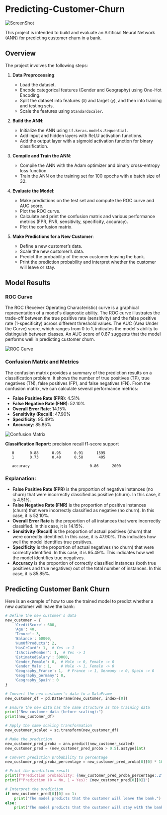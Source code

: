 # Predicting-Customer-Churn
![ScreenShot](https://miro.medium.com/v2/resize:fit:720/format:webp/1*47xx1oXuebvYwZeB0OutuA.png)

This project is intended to build and evaluate an Artificial Neural Network (ANN) for predicting customer churn in a bank.

## Overview
The project involves the following steps:
1. **Data Preprocessing**:
   - Load the dataset.
   - Encode categorical features (Gender and Geography) using One-Hot Encoding.
   - Split the dataset into features (`X`) and target (`y`), and then into training and testing sets.
   - Scale the features using `StandardScaler`.

2. **Build the ANN**:
   - Initialize the ANN using `tf.keras.models.Sequential`.
   - Add input and hidden layers with ReLU activation functions.
   - Add the output layer with a sigmoid activation function for binary classification.

3. **Compile and Train the ANN**:
   - Compile the ANN with the Adam optimizer and binary cross-entropy loss function.
   - Train the ANN on the training set for 100 epochs with a batch size of 32.

4. **Evaluate the Model**:
   - Make predictions on the test set and compute the ROC curve and AUC score.
   - Plot the ROC curve.
   - Calculate and print the confusion matrix and various performance metrics (FPR, FNR, sensitivity, specificity, accuracy).
   - Plot the confusion matrix.

5. **Make Predictions for a New Customer**:
   - Define a new customer’s data.
   - Scale the new customer’s data.
   - Predict the probability of the new customer leaving the bank.
   - Print the prediction probability and interpret whether the customer will leave or stay.

## Model Results

### ROC Curve
The ROC (Receiver Operating Characteristic) curve is a graphical representation of a model's diagnostic ability. The ROC curve illustrates the trade-off between the true positive rate (sensitivity) and the false positive rate (1-specificity) across different threshold values. The AUC (Area Under the Curve) score, which ranges from 0 to 1, indicates the model's ability to distinguish between classes. An AUC score of 0.87 suggests that the model performs well in predicting customer churn.

![ROC Curve](https://raw.githubusercontent.com/NavarroAlexKU/Predicting-Customer-Churn/main/ROC%20Plot.jfif)

### Confusion Matrix and Metrics
The confusion matrix provides a summary of the prediction results on a classification problem. It shows the number of true positives (TP), true negatives (TN), false positives (FP), and false negatives (FN). From the confusion matrix, we can calculate several performance metrics:

- **False Positive Rate (FPR)**: 4.51%
- **False Negative Rate (FNR)**: 52.10%
- **Overall Error Rate**: 14.15%
- **Sensitivity (Recall)**: 47.90%
- **Specificity**: 95.49%
- **Accuracy**: 85.85%

![Confusion Matrix](https://raw.githubusercontent.com/NavarroAlexKU/Predicting-Customer-Churn/main/confusion%20matrix.jfif)

**Classification Report:**
          precision    recall  f1-score   support

       0       0.88      0.95      0.91      1595
       1       0.73      0.48      0.58       405

       accuracy                           0.86      2000


### Explanation:
- **False Positive Rate (FPR)** is the proportion of negative instances (no churn) that were incorrectly classified as positive (churn). In this case, it is 4.51%.
- **False Negative Rate (FNR)** is the proportion of positive instances (churn) that were incorrectly classified as negative (no churn). In this case, it is 52.10%.
- **Overall Error Rate** is the proportion of all instances that were incorrectly classified. In this case, it is 14.15%.
- **Sensitivity (Recall)** is the proportion of actual positives (churn) that were correctly identified. In this case, it is 47.90%. This indicates how well the model identifies true positives.
- **Specificity** is the proportion of actual negatives (no churn) that were correctly identified. In this case, it is 95.49%. This indicates how well the model identifies true negatives.
- **Accuracy** is the proportion of correctly classified instances (both true positives and true negatives) out of the total number of instances. In this case, it is 85.85%.

## Predicting Customer Bank Churn

Here is an example of how to use the trained model to predict whether a new customer will leave the bank:

```python
# Define the new customer's data
new_customer = {
    'CreditScore': 600,
    'Age': 40,
    'Tenure': 3,
    'Balance': 60000,
    'NumOfProducts': 2,
    'HasCrCard': 1,  # Yes -> 1
    'IsActiveMember': 1,  # Yes -> 1
    'EstimatedSalary': 50000,
    'Gender_Female': 0,  # Male -> 0, Female -> 0
    'Gender_Male': 1,    # Male -> 1, Female -> 0
    'Geography_France': 1,  # France -> 1, Germany -> 0, Spain -> 0
    'Geography_Germany': 0,
    'Geography_Spain': 0
}

# Convert the new customer's data to a DataFrame
new_customer_df = pd.DataFrame(new_customer, index=[0])

# Ensure the new data has the same structure as the training data
print("New customer data (before scaling):")
print(new_customer_df)

# Apply the same scaling transformation
new_customer_scaled = sc.transform(new_customer_df)

# Make the prediction
new_customer_pred_proba = ann.predict(new_customer_scaled)
new_customer_pred = (new_customer_pred_proba > 0.5).astype(int)

# Convert prediction probability to percentage
new_customer_pred_proba_percentage = new_customer_pred_proba[0][0] * 100

# Print the prediction result
print(f"Prediction probability: {new_customer_pred_proba_percentage:.2f}%")
print(f"Prediction (0 = No, 1 = Yes): {new_customer_pred[0][0]}")

# Interpret the prediction
if new_customer_pred[0][0] == 1:
    print("The model predicts that the customer will leave the bank.")
else:
    print("The model predicts that the customer will stay with the bank.")
